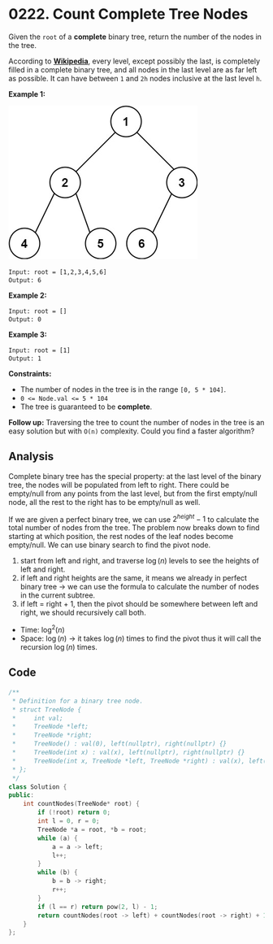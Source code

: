 # 0222. Count Complete Tree Nodes

Given the `root` of a **complete** binary tree, return the number of the nodes in the tree.

According to **[Wikipedia](http://en.wikipedia.org/wiki/Binary_tree#Types_of_binary_trees)**, every level, except possibly the last, is completely filled in a complete binary tree, and all nodes in the last level are as far left as possible. It can have between `1` and `2h` nodes inclusive at the last level `h`.

 

**Example 1:**

![img](resources/222.jpg)

```
Input: root = [1,2,3,4,5,6]
Output: 6
```

**Example 2:**

```
Input: root = []
Output: 0
```

**Example 3:**

```
Input: root = [1]
Output: 1
```

 

**Constraints:**

- The number of nodes in the tree is in the range `[0, 5 * 104]`.
- `0 <= Node.val <= 5 * 104`
- The tree is guaranteed to be **complete**.

 

**Follow up:** Traversing the tree to count the number of nodes in the tree is an easy solution but with `O(n)` complexity. Could you find a faster algorithm?

## Analysis

Complete binary tree has the special property: at the last level of the binary tree, the nodes will be populated from left to right. There could be empty/null from any points from the last level, but from the first empty/null node, all the rest to the right has to be empty/null as well.

If we are given a perfect binary tree, we can use $2^{height} - 1$ to calculate the total number of nodes from the tree. The problem now breaks down to find starting at which position, the rest nodes of the leaf nodes become empty/null. We can use binary search to find the pivot node.

1. start from left and right, and traverse $\log(n)$ levels to see the heights of left and right.
2. if left and right heights are the same, it means we already in perfect binary tree -> we can use the formula to calculate the number of nodes in the current subtree.
3. if left = right + 1, then the pivot should be somewhere between left and right, we should recursively call both.

* Time: $\log^2 (n)$
* Space: $\log(n)$ -> it takes $\log(n)$ times to find the pivot thus it will call the recursion $\log(n)$ times.

## Code

```c++
/**
 * Definition for a binary tree node.
 * struct TreeNode {
 *     int val;
 *     TreeNode *left;
 *     TreeNode *right;
 *     TreeNode() : val(0), left(nullptr), right(nullptr) {}
 *     TreeNode(int x) : val(x), left(nullptr), right(nullptr) {}
 *     TreeNode(int x, TreeNode *left, TreeNode *right) : val(x), left(left), right(right) {}
 * };
 */
class Solution {
public:
    int countNodes(TreeNode* root) {
        if (!root) return 0;
        int l = 0, r = 0;
        TreeNode *a = root, *b = root;
        while (a) {
            a = a -> left;
            l++;
        }
        while (b) {
            b = b -> right;
            r++;
        }
        if (l == r) return pow(2, l) - 1;
        return countNodes(root -> left) + countNodes(root -> right) + 1;
    }
};
```

